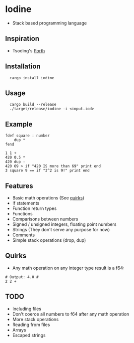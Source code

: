 # Iodine
 - Stack based programming language

## Inspiration
 - Tsoding's [Porth](https://gitlab.com/tsoding/porth)

## Installation
```console
  cargo install iodine
```


## Usage
```console
  cargo build --release
  ./target/release/iodine -i <input.iod>
```

## Example
```
fdef square : number
    dup *
fend

1 1 +
420 0.5 *
420 dup -
420 69 > if "420 IS more than 69" print end
3 square 9 == if "3^2 is 9!" print end
```

## Features
 - Basic math operations (See [quirks](#quirks))
 - If statements
 - Function return types
 - Functions
 - Comparisons between numbers
 - Signed / unsigned integers, floating point numbers
 - Strings (They don't serve any purpose for now)
 - Comments
 - Simple stack operations (drop, dup)

## Quirks
 - Any math operation on any integer type result is a f64:
 ```
 # Output: 4.0 #
 2 2 +
 ```

## TODO
 - Including files
 - Don't coerce all numbers to f64 after any math operation
 - More stack operations
 - Reading from files
 - Arrays
 - Escaped strings

